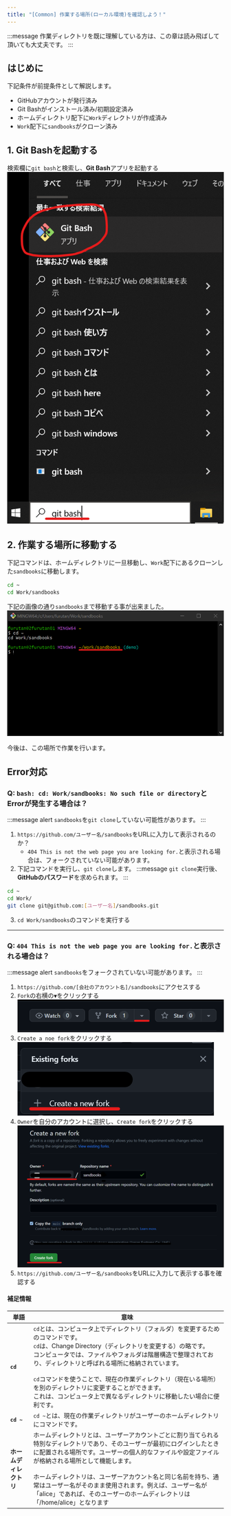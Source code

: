 ```yaml
---
title: "[Common] 作業する場所(ローカル環境)を確認しよう！"
---
```

:::message
作業ディレクトリを既に理解している方は、この章は読み飛ばして頂いても大丈夫です。
:::


## はじめに
下記条件が前提条件として解説します。
- GitHubアカウントが発行済み
- Git Bashがインストール済み/初期設定済み
- ホームディレクトリ配下に`Work`ディレクトリが作成済み
- `Work`配下に`sandbooks`がクローン済み

## 1. Git Bashを起動する
検索欄に`git bash`と検索し、**Git Bash**アプリを起動する
![sandbooks-git-step01](/images/sandbooks-git-step01.png)


## 2. 作業する場所に移動する
下記コマンドは、ホームディレクトリに一旦移動し、`Work`配下にあるクローンした`sandbooks`に移動します。
````bash
cd ~
cd Work/sandbooks
````
下記の画像の通り`sandbooks`まで移動する事が出来ました。
![sandbooks-git-step02](/images/sandbooks-git-step02.png)

今後は、この場所で作業を行います。

## Error対応

### Q: `bash: cd: Work/sandbooks: No such file or directory`とErrorが発生する場合は？
:::message alert
`sandbooks`を`git clone`していない可能性があります。
:::
1. `https://github.com/ユーザー名/sandbooks`をURLに入力して表示されるのか？
    - `404 This is not the web page you are looking for.`と表示される場合は、フォークされていない可能があります。
2. 下記コマンドを実行し、`git clone`します。
    :::message
    `git clone`実行後、**GitHubのパスワード**を求められます。
    :::
````bash
cd ~
cd Work/
git clone git@github.com:[ユーザー名]/sandbooks.git
````
3. `cd Work/sandbooks`のコマンドを実行する

****
### Q: `404 This is not the web page you are looking for.`と表示される場合は？
:::message alert
`sandbooks`をフォークされていない可能があります。
:::
1. `https://github.com/[会社のアカウント名]/sandbooks`にアクセスする
2. `Fork`の右横の`▼`をクリックする
![sandbooks-git-step03](/images/sandbooks-git-step03.png)
3. `Create a noe fork`をクリックする
![sandbooks-git-step04](/images/sandbooks-git-step04.png)
4. `Owner`を自分のアカウントに選択し、`Create fork`をクリックする
![sandbooks-git-step05](/images/sandbooks-git-step05.png)
5. `https://github.com/ユーザー名/sandbooks`をURLに入力して表示する事を確認する

#### 補足情報

|  単語  | 意味  |
| ---- | ---- |
|  **`cd`**  |  `cd`とは、コンピュータ上でディレクトリ（フォルダ）を変更するためのコマンドです。<br>`cd`は、Change Directory（ディレクトリを変更する）の略です。<br>コンピュータでは、ファイルやフォルダは階層構造で整理されており、ディレクトリと呼ばれる場所に格納されています。<br><br>`cd`コマンドを使うことで、現在の作業ディレクトリ（現在いる場所）を別のディレクトリに変更することができます。<br>これは、コンピュータ上で異なるディレクトリに移動したい場合に便利です。  |
|  **`cd ~`**  |  `cd ~`とは、現在の作業ディレクトリがユーザーのホームディレクトリにコマンドです。  |
|  **ホームディレクトリ**  |  ホームディレクトリとは、ユーザーアカウントごとに割り当てられる特別なディレクトリであり、そのユーザーが最初にログインしたときに配置される場所です。ユーザーの個人的なファイルや設定ファイルが格納される場所として機能します。<br><br>ホームディレクトリは、ユーザーアカウント名と同じ名前を持ち、通常はユーザー名がそのまま使用されます。例えば、ユーザー名が「alice」であれば、そのユーザーのホームディレクトリは「/home/alice」となります |